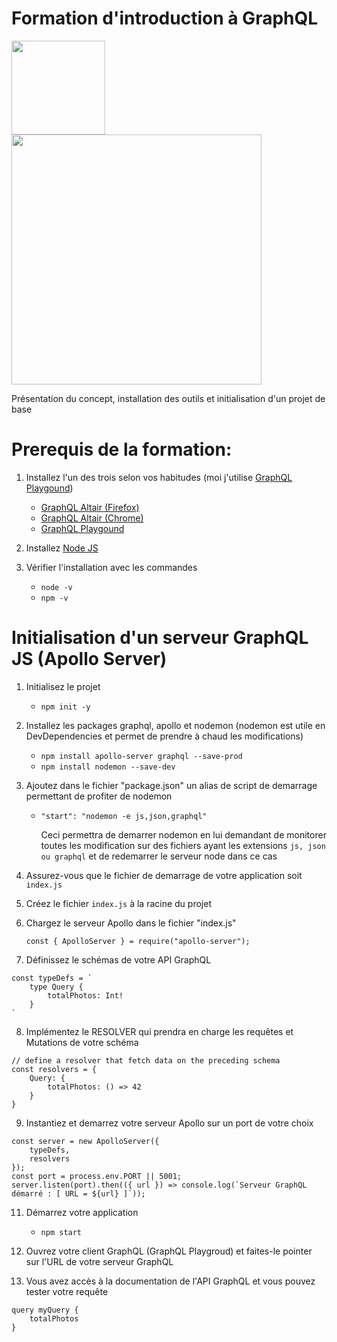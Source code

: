 # Formation d'introduction à GraphQL
<a href="http://www.adservio.fr/"><img width="150" src="https://pbs.twimg.com/profile_images/1057285534459015169/s1_C47ND_400x400.jpg" /></a>
<a href="https://graphql.org/"><img width="400" src="https://blog.soat.fr/wp-content/uploads/2019/01/GraphQL-600x210.png" /></a>

Présentation du concept, installation des outils et initialisation d'un projet de base


# Prerequis de la formation:

1.	Installez l'un des trois selon vos habitudes (moi j'utilise [GraphQL Playgound](https://github.com/prisma-labs/graphql-playground/releases))
    *   [GraphQL Altair (Firefox)](https://addons.mozilla.org/fr/firefox/addon/altair-graphql-client/)
    *   [GraphQL Altair (Chrome)](https://chrome.google.com/webstore/detail/altair-graphql-client/flnheeellpciglgpaodhkhmapeljopja)
    *   [GraphQL Playgound](https://github.com/prisma-labs/graphql-playground/releases)

2.	Installez [Node JS](https://nodejs.org/en/download/)

3.  Vérifier l'installation avec les commandes 
    
    *   `node -v`
    *   `npm -v`

# Initialisation d'un serveur GraphQL JS (Apollo Server)

1.	Initialisez le projet
	
	*	`npm init -y`
	
2.	Installez les packages graphql, apollo et nodemon (nodemon est utile en DevDependencies et permet de prendre à chaud les modifications)
	
	*	`npm install apollo-server graphql --save-prod`
	*	`npm install nodemon --save-dev`

3.	Ajoutez dans le fichier "package.json" un alias de script de demarrage permettant de profiter de nodemon
	
	*	`"start": "nodemon -e js,json,graphql"`
		
		Ceci permettra de demarrer nodemon en lui demandant de monitorer toutes les modification sur des fichiers ayant les extensions `js, json ou graphql` et de redemarrer le serveur node dans ce cas

4.	Assurez-vous que le fichier de demarrage de votre application soit `index.js`

5.	Créez le fichier `index.js` à la racine du projet

6.	Chargez le serveur Apollo dans le fichier "index.js"
	
	`const { ApolloServer } = require("apollo-server");`

7.	Définissez le schémas de votre API GraphQL
```
const typeDefs = `
    type Query {
        totalPhotos: Int!
    }
`
```

8.	Implémentez le RESOLVER qui prendra en charge les requêtes et Mutations de votre schéma
```	
// define a resolver that fetch data on the preceding schema
const resolvers = {
	Query: {
		totalPhotos: () => 42
	}
}
```

9.	Instantiez et demarrez votre serveur Apollo sur un port de votre choix
```	
const server = new ApolloServer({
	typeDefs,
	resolvers
});
const port = process.env.PORT || 5001;
server.listen(port).then(({ url }) => console.log(`Serveur GraphQL démarré : [ URL = ${url} ]`));
```

11. Démarrez votre application

    *   `npm start`

12.	Ouvrez votre client GraphQL (GraphQL Playgroud) et faites-le pointer sur l'URL de votre serveur GraphQL

13.	Vous avez accès à la documentation de l'API GraphQL et vous pouvez tester votre requête

```
query myQuery {
    totalPhotos 
}
```